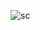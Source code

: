 ![sc](https://github.com/MohammadAbdullah7972/Process_Equpment_web/assets/110193381/6c38822f-249f-43e9-b212-4e9dab300680)
